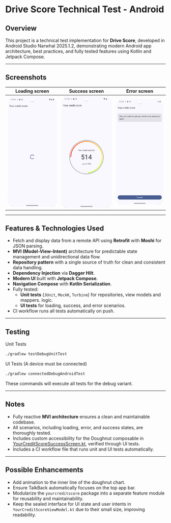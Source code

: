 # Drive Score Technical Test - Android

## Overview

This project is a technical test implementation for **Drive Score**, developed in Android Studio Narwhal 2025.1.2, demonstrating modern Android app architecture, best practices, and fully tested features using Kotlin and Jetpack Compose.

---

## Screenshots

| Loading screen                               | Success screen                               | Error screen                             |
|----------------------------------------------|----------------------------------------------|------------------------------------------|
| ![Loading.png](readme-resources/Loading.png) | ![Success.png](readme-resources/Success.png) | ![Error.png](readme-resources/Error.png) |

---

## Features & Technologies Used

- Fetch and display data from a remote API using **Retrofit** with **Moshi** for JSON parsing.
- **MVI (Model-View-Intent)** architecture for predictable state management and unidirectional data
  flow.
- **Repository pattern** with a single source of truth for clean and consistent data handling.
- **Dependency Injection** via **Dagger Hilt**.
- **Modern UI** built with **Jetpack Compose**.
- **Navigation Compose** with **Kotlin Serialization**.
- Fully tested:
    - **Unit tests** (`JUnit`, `MockK`, `Turbine`) for repositories, view models and mappers.
      logic.
    - **UI tests** for loading, success, and error scenarios.
- CI workflow runs all tests automatically on push.

---

## Testing
Unit Tests
```bash
./gradlew testDebugUnitTest
```
UI Tests (A device must be connected)
```bash
./gradlew connectedDebugAndroidTest
```

These commands will execute all tests for the debug variant.

---

## Notes

- Fully reactive **MVI architecture** ensures a clean and maintainable codebase.
- All scenarios, including loading, error, and success states, are thoroughly tested.
- Includes custom accessibility for the Doughnut composable
  in [YourCreditScoreSuccessScreen.kt](app/src/main/java/com/jdp/drivescoretechnicaltest/yourcreditscore/ui/composable/YourCreditScoreSuccessScreen.kt),
  verified through UI tests.
- Includes a CI workflow file that runs unit and UI tests automatically.

---

## Possible Enhancements

- Add animation to the inner line of the doughnut chart.
- Ensure TalkBack automatically focuses on the top app bar.
- Modularize the `yourcreditscore` package into a separate feature module for reusability and
  maintainability.
- Keep the sealed interface for UI state and user intents in `YourCreditScoreViewModel.kt` due to
  their small size, improving readability.

